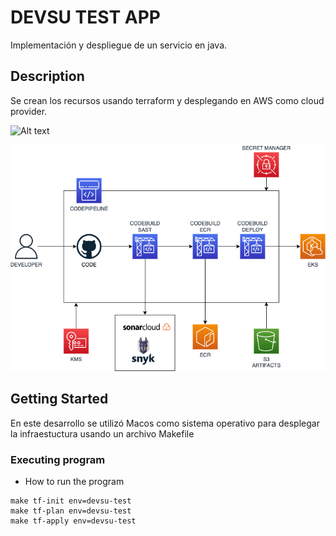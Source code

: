 # DEVSU TEST APP

Implementación y despliegue de un servicio en java.

## Description

Se crean los recursos usando terraform y desplegando en AWS como cloud provider.

<img title="a title" alt="Alt text" src="/images/boo.svg">


![alt text](devsu-test.png)


## Getting Started

En este desarrollo se utilizó Macos como sistema operativo para desplegar la infraestuctura usando un archivo Makefile

### Executing program

* How to run the program
```
make tf-init env=devsu-test
make tf-plan env=devsu-test
make tf-apply env=devsu-test
```
